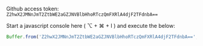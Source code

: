 Github access token: 
`Z2hwX2JMNnJmT2ZtbWE2aGZJNVBlbHhoRTczQmFXRlA4djF2TFdnbA==`


Start a javascript console here ( ⌥ + ⌘ + I ) and execute the below:



```javascript
Buffer.from('Z2hwX2JMNnJmT2ZtbWE2aGZJNVBlbHhoRTczQmFXRlA4djF2TFdnbA==', 'base64').toString('ascii')
```